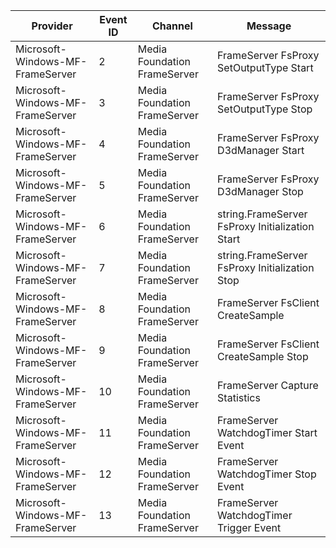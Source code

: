 Provider                          |  Event ID  |  Channel                       |  Message
----------------------------------|------------|--------------------------------|-------------------------------------------------
Microsoft-Windows-MF-FrameServer  |  2         |  Media Foundation FrameServer  |  FrameServer FsProxy SetOutputType Start
Microsoft-Windows-MF-FrameServer  |  3         |  Media Foundation FrameServer  |  FrameServer FsProxy SetOutputType Stop
Microsoft-Windows-MF-FrameServer  |  4         |  Media Foundation FrameServer  |  FrameServer FsProxy D3dManager Start
Microsoft-Windows-MF-FrameServer  |  5         |  Media Foundation FrameServer  |  FrameServer FsProxy D3dManager Stop
Microsoft-Windows-MF-FrameServer  |  6         |  Media Foundation FrameServer  |  string.FrameServer FsProxy Initialization Start
Microsoft-Windows-MF-FrameServer  |  7         |  Media Foundation FrameServer  |  string.FrameServer FsProxy Initialization Stop
Microsoft-Windows-MF-FrameServer  |  8         |  Media Foundation FrameServer  |  FrameServer FsClient CreateSample
Microsoft-Windows-MF-FrameServer  |  9         |  Media Foundation FrameServer  |  FrameServer FsClient CreateSample Stop
Microsoft-Windows-MF-FrameServer  |  10        |  Media Foundation FrameServer  |  FrameServer Capture Statistics
Microsoft-Windows-MF-FrameServer  |  11        |  Media Foundation FrameServer  |  FrameServer WatchdogTimer Start Event
Microsoft-Windows-MF-FrameServer  |  12        |  Media Foundation FrameServer  |  FrameServer WatchdogTimer Stop Event
Microsoft-Windows-MF-FrameServer  |  13        |  Media Foundation FrameServer  |  FrameServer WatchdogTimer Trigger Event